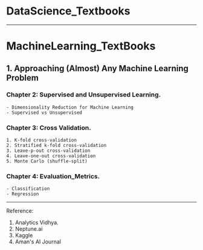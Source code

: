 # DataScience_Textbooks
---

# MachineLearning_TextBooks

## 1. Approaching (Almost) Any Machine Learning Problem

  ### Chapter 2: Supervised and Unsupervised Learning.
    - Dimensionality Reduction for Machine Learning
    - Supervised vs Unsupervised

   ### Chapter 3: Cross Validation.
    1. K-fold cross-validation
    2. Stratified k-fold cross-validation
    3. Leave-p-out cross-validation
    4. Leave-one-out cross-validation
    5. Monte Carlo (shuffle-split)

  ### Chapter 4: Evaluation_Metrics.
    - Classification
    - Regression


    
---
Reference:
  1. Analytics Vidhya.
  2. Neptune.ai
  3. Kaggle
  4. Aman's AI Journal

